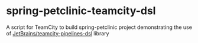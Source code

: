 # spring-petclinic-teamcity-dsl
A script for TeamCity to build spring-petclinic project demonstrating the use of [JetBrains/teamcity-pipelines-dsl](https://github.com/JetBrains/teamcity-pipelines-dsl) library
